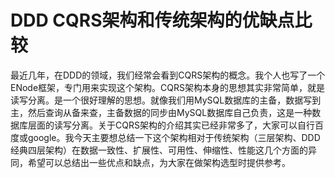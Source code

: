 # DDD CQRS架构和传统架构的优缺点比较

最近几年，在DDD的领域，我们经常会看到CQRS架构的概念。我个人也写了一个ENode框架，专门用来实现这个架构。CQRS架构本身的思想其实非常简单，就是读写分离。是一个很好理解的思想。就像我们用MySQL数据库的主备，数据写到主，然后查询从备来查，主备数据的同步由MySQL数据库自己负责，这是一种数据库层面的读写分离。关于CQRS架构的介绍其实已经非常多了，大家可以自行百度或google。我今天主要想总结一下这个架构相对于传统架构（三层架构、DDD经典四层架构）在数据一致性、扩展性、可用性、伸缩性、性能这几个方面的异同，希望可以总结出一些优点和缺点，为大家在做架构选型时提供参考。

